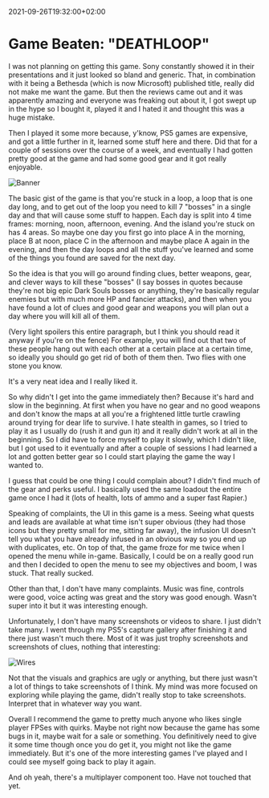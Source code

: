 2021-09-26T19:32:00+02:00
# Game Beaten: "DEATHLOOP"

I was not planning on getting this game. Sony constantly showed it in their presentations and it just looked so bland and generic. That, in combination with it being a Bethesda (which is now Microsoft) published title, really did not make me want the game. But then the reviews came out and it was apparently amazing and everyone was freaking out about it, I got swept up in the hype so I bought it, played it and I hated it and thought this was a huge mistake.

Then I played it some more because, y'know, PS5 games are expensive, and got a little further in it, learned some stuff here and there. Did that for a couple of sessions over the course of a week, and eventually I had gotten pretty good at the game and had some good gear and it got really enjoyable.

![Banner](https://lambdan.se/img/TaskRewardBreath.jpg)

The basic gist of the game is that you're stuck in a loop, a loop that is one day long, and to get out of the loop you need to kill 7 "bosses" in a single day and that will cause some stuff to happen. Each day is split into 4 time frames: morning, noon, afternoon, evening. And the island you're stuck on has 4 areas. So maybe one day you first go into place A in the morning, place B at noon, place C in the afternoon and maybe place A again in the evening, and then the day loops and all the stuff you've learned and some of the things you found are saved for the next day.

So the idea is that you will go around finding clues, better weapons, gear, and clever ways to kill these "bosses" (I say bosses in quotes because they're not big epic Dark Souls bosses or anything, they're basically regular enemies but with much more HP and fancier attacks), and then when you have found a lot of clues and good gear and weapons you will plan out a day where you will kill all of them.

(Very light spoilers this entire paragraph, but I think you should read it anyway if you're on the fence) For example, you will find out that two of these people hang out with each other at a certain place at a certain time, so ideally you should go get rid of both of them then. Two flies with one stone you know.

It's a very neat idea and I really liked it. 

So why didn't I get into the game immediately then? Because it's hard and slow in the beginning. At first when you have no gear and no good weapons and don't know the maps at all you're a frightened little turtle crawling around trying for dear life to survive. I hate stealth in games, so I tried to play it as I usually do (rush it and gun it) and it really didn't work at all in the beginning. So I did have to force myself to play it slowly, which I didn't like, but I got used to it eventually and after a couple of sessions I had learned a lot and gotten better gear so I could start playing the game the way I wanted to.

I guess that could be one thing I could complain about? I didn't find much of the gear and perks useful. I basically used the same loadout the entire game once I had it (lots of health, lots of ammo and a super fast Rapier.)

Speaking of complaints, the UI in this game is a mess. Seeing what quests and leads are available at what time isn't super obvious (they had those icons but they pretty small for me, sitting far away), the infusion UI doesn't tell you what you have already infused in an obvious way so you end up with duplicates, etc. 
On top of that, the game froze for me twice when I opened the menu while in-game. Basically, I could be on a really good run and then I decided to open the menu to see my objectives and boom, I was stuck. That really sucked.

Other than that, I don't have many complaints. Music was fine, controls were good, voice acting was great and the story was good enough. Wasn't super into it but it was interesting enough.

Unfortunately, I don't have many screenshots or videos to share. I just didn't take many. I went through my PS5's capture gallery after finishing it and there just wasn't much there. Most of it was just trophy screenshots and screenshots of clues, nothing that interesting:

![Wires](https://lambdan.se/img/ClothesTrafficBlack.jpg)

Not that the visuals and graphics are ugly or anything, but there just wasn't a lot of things to take screenshots of I think. My mind was more focused on exploring while playing the game, didn't really stop to take screenshots. Interpret that in whatever way you want.

Overall I recommend the game to pretty much anyone who likes single player FPSes with quirks. Maybe not right now because the game has some bugs in it, maybe wait for a sale or something. You definitively need to give it some time though once you do get it, you might not like the game immediately. But it's one of the more interesting games I've played and I could see myself going back to play it again.

And oh yeah, there's a multiplayer component too. Have not touched that yet. 

